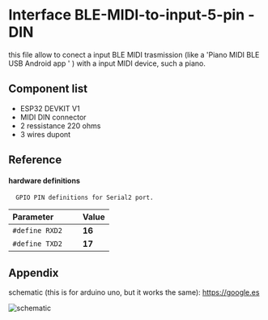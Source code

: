 
# Interface BLE-MIDI-to-input-5-pin -DIN

this file allow to conect a input BLE MIDI trasmission (like a 'Piano MIDI BLE USB Android app ' ) with a input MIDI device, such a piano.




## Component list
* ESP32 DEVKIT V1
* MIDI DIN connector
* 2 ressistance 220 ohms
* 3 wires dupont 

## Reference

#### hardware definitions

```http
  GPIO PIN definitions for Serial2 port.
```

| Parameter |      | Value                |
| :-------- | :------- | :------------------------- |
| `#define RXD2` | ` ` | **16** |
| `#define TXD2` | ` ` | **17** |
#### 


## Appendix

schematic (this is for arduino uno, but it works the same):
https://google.es

![schematic](https://github.com/joguit/ESP32-BLE-MIDI/edit/master/examples/05-Receive-and-send-to-5-pin-DIN/Arduino-Uno-schematic.png)
